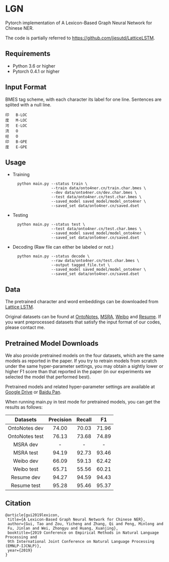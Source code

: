 # LGN

Pytorch implementation of A Lexicon-Based Graph Neural Network for Chinese NER.

The code is partially referred to https://github.com/jiesutd/LatticeLSTM.

## Requirements

* Python 3.6 or higher
* Pytorch 0.4.1 or higher

## Input Format

BMES tag scheme, with each character its label for one line. Sentences are splited with a null line.

	印   B-LOC
	度   M-LOC
	河   E-LOC
	流   O
	经   O
	印   B-GPE
	度   E-GPE

## Usage

* Training

		python main.py --status train \
		               --train data/onto4ner.cn/train.char.bmes \
		               --dev data/onto4ner.cn/dev.char.bmes \
		               --test data/onto4ner.cn/test.char.bmes \
		               --saved_model saved_model/model_onto4ner \
		               --saved_set data/onto4ner.cn/saved.dset
		               
* Testing

		python main.py --status test \
		               --test data/onto4ner.cn/test.char.bmes \
		               --saved_model saved_model/model_onto4ner \
		               --saved_set data/onto4ner.cn/saved.dset
		               
* Decoding (Raw file can either be labeled or not.)

		python main.py --status decode \
		               --raw data/onto4ner.cn/test.char.bmes \
		               --output tagged_file.txt \
		               --saved_model saved_model/model_onto4ner \
		               --saved_set data/onto4ner.cn/saved.dset
		               
## Data

The pretrained character and word embeddings can be downloaded from [Lattice LSTM](https://github.com/jiesutd/LatticeLSTM).

Original datasets can be found at [OntoNotes](https://catalog.ldc.upenn.edu/LDC2011T03), [MSRA](http://sighan.cs.uchicago.edu/bakeoff2006/), 
[Weibo](https://github.com/hltcoe/golden-horse) and [Resume](https://github.com/jiesutd/LatticeLSTM/tree/master/ResumeNER).
If you want preprocessed datasets that satisfy the input format of our codes, please contact me.

## Pretrained Model Downloads

We also provide pretrained models on the four datasets, which are the same models as reported in the paper.
If you try to retrain models from scratch under the same hyper-parameter settings, you may obtain a sightly 
lower or higher F1 score than that reported in the paper (in our experiments we selected the model that performed best).

Pretrained models and related hyper-parameter settings are available at [Google Drive](https://drive.google.com/file/d/1KKkCW8WRhgR2P2UbRpNpKyE_RAv1EREv/view?usp=sharing) or [Baidu Pan](https://pan.baidu.com/s/1U89EwnhPpMa4bNrS--u4EA).

When running main.py in test mode for pretrained models, you can get the results as follows:

| Datasets       | Precision | Recall  | F1    | 
|:--------------:|:---------:|:-------:|:-----:|
| OntoNotes dev  |   74.00   |  70.03  | 71.96 |
| OntoNotes test |   76.13   |  73.68  | 74.89 | 
| MSRA dev       |     -     |   -     |   -   |
| MSRA test      |   94.19   |  92.73  | 93.46 |
| Weibo dev      |   66.09   |  59.13  | 62.42 |
| Weibo test     |   65.71   |  55.56  | 60.21 |
| Resume dev     |   94.27   |  94.59  | 94.43 |
| Resume test    |   95.28   |  95.46  | 95.37 |

## Citation

	@article{gui2019lexicon,  
	 title={A Lexicon-Based Graph Neural Network for Chinese NER},  
	 author={Gui, Tao and Zou, Yicheng and Zhang, Qi and Peng, Minlong and 
	 Fu, Jinlan and Wei, Zhongyu and Huang, Xuanjing},  
	 booktitle={2019 Conference on Empirical Methods in Natural Language Processing and 
	 9th International Joint Conference on Natural Language Processing (EMNLP-IJCNLP)},
	 year={2019}  
	}